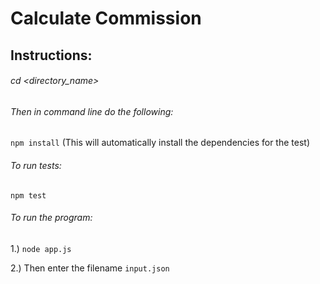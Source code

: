 # Calculate Commission

## Instructions:

###### cd <directory_name>
###### Then in command line do the following:
`npm install` (This will automatically install the dependencies for the test)

###### To run tests:
`npm test`

###### To run the program:
1.) `node app.js`

2.) Then enter the filename `input.json`
